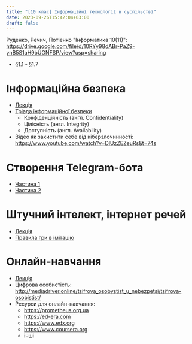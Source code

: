 ```yaml
---
title: "[10 клас] Інформаційні технології в суспільстві"
date: 2023-09-26T15:42:04+03:00
draft: false
---
```


Руденко, Речич, Потієнко "Інформатика 10(11)": https://drive.google.com/file/d/10RYy98dABr-PaZ9-ynB5S1aH9bUGNFSP/view?usp=sharing

 - §1.1 - §1.7

# Інформаційна безпека

 - [Лекція](https://docs.google.com/presentation/d/1CkKfbU8KEvPQlYxPzKUfqa9H1v7gnGDSYJ7I0LpIGko/edit#slide=id.p)
 - [Тріада інформаційної безпеки](https://uk.wikipedia.org/wiki/Common_Criteria)
   - Конфіденційність (англ. Confidentiality) 
   - Цілісність (англ. Integrity)
   - Доступність (англ. Availability)
 - Відео як захистити себе від кіберзлочинності: https://www.youtube.com/watch?v=DlUzZEZeuRs&t=74s
 
# Створення Telegram-бота

 - [Частина 1](https://docs.google.com/presentation/d/1eZyYJT-uH31v6iwMQBNXnYgzJrCUz_CKJWmkwyTV-yE/edit#slide=id.p)
 - [Частина 2](https://docs.google.com/presentation/d/1IrKcm3caWXpCzmp1su9NKmlfHxmKSYHl8pKGRcPCmTg/edit#slide=id.p)

# Штучний інтелект, інтернет речей

 - [Лекція](https://docs.google.com/presentation/d/1snfh9XLUgh_QHbQ9xLaT0vSYccP_t3W2/edit?usp=sharing&ouid=104694272738030810384&rtpof=true&sd=true) 
 - [Правила гри в імітацію](https://docs.google.com/presentation/d/1t2geuQFSIq9EgQXQnoMUEdM54Jl7-Ry4/edit?usp=sharing&ouid=104694272738030810384&rtpof=true&sd=true)

# Онлайн-навчання

 - [Лекція](https://docs.google.com/presentation/d/1lytr-3QN0vq3zszE-Elsmsza0CLnWVzRcQ2WpzRte8c/edit#slide=id.g2471bf9b87b_1_28)
 - Цифрова особистість: http://mediadriver.online/tsifrova_osobystist_u_nebezpetsi/tsifrova-osobistist/
 - Ресурси для онлайн-навчання:
   - https://prometheus.org.ua
   - https://ed-era.com
   - https://www.edx.org
   - https://www.coursera.org
   - інші
